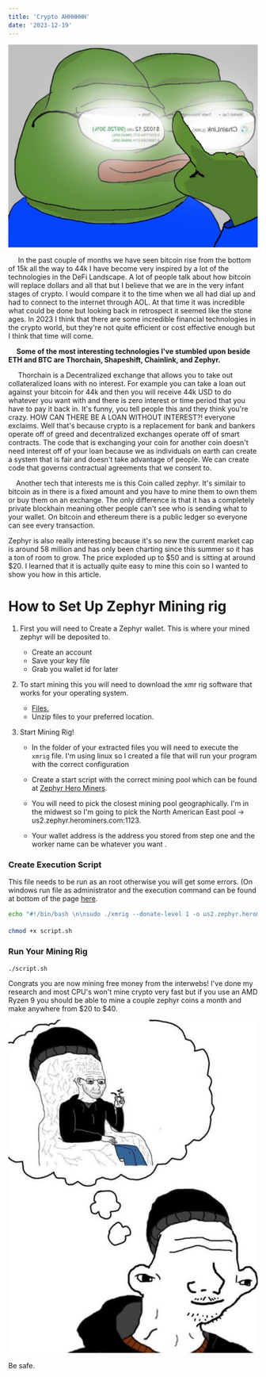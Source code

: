 ```yaml
---
title: 'Crypto AHHHHHH'
date: '2023-12-19'
---
```


![Pepe Link](https://raw.githubusercontent.com/ducks23/markdown-blog/main/images/pepe_link.JPG)

&nbsp;&nbsp;&nbsp;&nbsp; In the past couple of months we have seen bitcoin rise from the bottom of 15k all the way to 44k I have become very inspired by a lot of the technologies in the DeFi Landscape. A lot of people talk about how bitcoin will replace dollars and all that but I believe that we are in the very infant stages of crypto. I would compare it to the time when we all had dial up and had to connect to the internet through AOL. At that time it was incredible what could be done but looking back in retrospect it seemed like the stone ages.
In 2023 I think that there are some incredible financial technologies in the crypto world, but they're not quite efficient or cost effective enough but I think that time will come. 


**&nbsp;&nbsp;&nbsp;&nbsp; Some of the most interesting technologies I've stumbled upon beside ETH and BTC are Thorchain, Shapeshift, Chainlink, and Zephyr.**

&nbsp;&nbsp;&nbsp;&nbsp; Thorchain is a Decentralized exchange that allows you to take out collateralized loans with no interest. For example you can take a loan out against your bitcoin for 44k and then you will receive 44k USD to do whatever you want with and there is zero interest or time period that you have to pay it back in. It's funny, you tell people this and they think you're crazy. HOW CAN THERE BE A LOAN WITHOUT INTEREST?! everyone exclaims. Well that's because crypto is a replacement for bank and bankers operate off of greed and decentralized exchanges operate off of smart contracts. The code that is exchanging your coin for another coin doesn't need interest off of your loan because we as individuals on earth can create a system that is fair and doesn't take advantage of people. We can create code that governs contractual agreements that we consent to.

&nbsp;&nbsp;&nbsp;&nbsp;Another tech that interests me is this Coin called zephyr. It's similair to bitcoin as in there is a fixed amount and you have to mine them to own them or buy them on an exchange. The only difference is that it has a completely private blockhain meaning other people can't see who is sending what to your wallet. On bitcoin and ethereum there is a public ledger so everyone can see every transaction. 

Zephyr is also really interesting because it's so new the current market cap is around 58 million and has only been charting since this summer so it has a ton of room to grow. The price exploded up to $50 and is sitting at around $20. I learned that it is actually quite easy to mine this coin so I wanted to show you how in this article.


# How to Set Up Zephyr Mining rig
1. First you will need to Create a Zephyr wallet. This is where your mined zephyr will be deposited to. 
   - Create an account
    - Save your key file
    - Grab you wallet id for later

2.  To start mining this you will need to download the xmr rig software that works for your operating system.
    - [Files.](https://xmrig.com/download
)
    - Unzip files to your preferred location.

3. Start Mining Rig!
    - In the folder of your extracted files you will need to execute the `xmrig` file. I'm using linux so I created a file that will run your program with the correct configuration

    - Create a start script with the correct mining pool which can be found at [Zephyr Hero Miners](https://zephyr.herominers.com/#). 
    - You will need to pick the closest mining pool geographically. I'm in the midwest so I'm going to pick the North American East pool -> us2.zephyr.herominers.com:1123. 
    - Your wallet address is the address you stored from step one and the worker name can be whatever you want .

### Create Execution Script
This file needs to be run as an root otherwise you will get some errors. (On windows run file as administrator and the execution command can be found at bottom of the page [here](https://zephyr.herominers.com/#how-to-mine-zephyr-zeph).
```bash 
echo "#!/bin/bash \n\nsudo ./xmrig --donate-level 1 -o us2.zephyr.herominers.com:1123 -u YOUR_ZEPH_WALLET_ADDRESS -p YOUR_WORKER_NAME -a rx/0 -k" > script.sh 

chmod +x script.sh
```
### Run Your Mining Rig
```
./script.sh
```

Congrats you are now mining free money from the interwebs! I've done my research and most CPU's won't mine crypto very fast but if you use an AMD Ryzen 9 you should be able to mine a couple zephyr coins a month and make anywhere from $20 to $40.


![Woajks](https://raw.githubusercontent.com/ducks23/markdown-blog/main/images/wojack_beliebes.JPG
)

Be safe.

